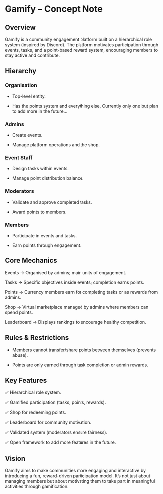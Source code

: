 # Gamify – Concept Note
## Overview

Gamify is a community engagement platform built on a hierarchical role system (inspired by Discord). The platform motivates participation through events, tasks, and a point-based reward system, encouraging members to stay active and contribute.

## Hierarchy

### Organisation

 - Top-level entity.

 - Has the points system and everything else, Currently only one but plan to add more in the future...

### Admins

 - Create events.

 - Manage platform operations and the shop.

### Event Staff

 - Design tasks within events.

 - Manage point distribution balance.

### Moderators

 - Validate and approve completed tasks.

 - Award points to members.

### Members

 - Participate in events and tasks.

 - Earn points through engagement.

## Core Mechanics

Events → Organised by admins; main units of engagement.

Tasks → Specific objectives inside events; completion earns points.

Points → Currency members earn for completing tasks or as rewards from admins.

Shop → Virtual marketplace managed by admins where members can spend points.

Leaderboard → Displays rankings to encourage healthy competition.

## Rules & Restrictions

 - Members cannot transfer/share points between themselves (prevents abuse).

 - Points are only earned through task completion or admin rewards.

## Key Features

✅ Hierarchical role system.

✅ Gamified participation (tasks, points, rewards).

✅ Shop for redeeming points.

✅ Leaderboard for community motivation.

✅ Validated system (moderators ensure fairness).

✅ Open framework to add more features in the future.

## Vision

Gamify aims to make communities more engaging and interactive by introducing a fun, reward-driven participation model. It’s not just about managing members but about motivating them to take part in meaningful activities through gamification.